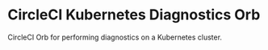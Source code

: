 # CircleCI Kubernetes Diagnostics Orb

CircleCI Orb for performing diagnostics on a Kubernetes cluster.
